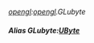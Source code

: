 _[opengl](../../modules/opengl/opengl-module.md):[opengl](../../modules/opengl/opengl-module.md).GLubyte_
##### Alias GLubyte:[UByte](../../modules/wonkey/wonkey-types-ubyte.md)
